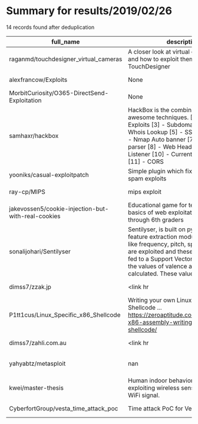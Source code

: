 
# Summary for results/2019/02/26
    
14 records found after deduplication

| full_name | description | html_url | matched_list | matched_count | pushed_at | size | stargazers_count | language | forks_count | vul_ids |
|----------------------------------------------------|------------------------------------------------------------------------------------------------------------------------------------------------------------------------------------------------------------------------------------------------------------------|-----------------------------------------------------------------------|----------------------------------|-----------------|---------------------------|--------|--------------------|------------|---------------|-----------|
| raganmd/touchdesigner_virtual_cameras | A closer look at virtual camera setups, and how to exploit them in TouchDesigner | https://github.com/raganmd/touchdesigner_virtual_cameras | ['exploit'] | 1 | 2019-02-26 01:49:22+00:00 | 247 | 9 | | 0 | [] |
| alexfrancow/Exploits | None | https://github.com/alexfrancow/Exploits | ['exploit'] | 1 | 2019-02-26 09:05:10+00:00 | 6136 | 2 | Ruby | 0 | [] |
| MorbitCuriosity/O365-DirectSend-Exploitation | None | https://github.com/MorbitCuriosity/O365-DirectSend-Exploitation | ['exploit'] | 1 | 2019-02-26 16:10:12+00:00 | 5 | 0 | | 0 | [] |
| samhaxr/hackbox | HackBox is the combination of awesome techniques. [1] - Xss [2] - Exploits [3] - Subdomain scanner [4] - Whois Lookup [5] - SSRF Injection [6] - Nmap Auto banner [7] - Js Url parser [8] - Web Headers [9] - Listener [10] - Current Network Stats [11] - CORS | https://github.com/samhaxr/hackbox | ['exploit'] | 1 | 2019-02-26 03:15:40+00:00 | 8000 | 351 | Python | 79 | [] |
| yooniks/casual-exploitpatch | Simple plugin which fixes nbt and some spam exploits | https://github.com/yooniks/casual-exploitpatch | ['exploit'] | 1 | 2019-02-26 13:31:13+00:00 | 15 | 2 | Java | 0 | [] |
| ray-cp/MIPS | mips exploit | https://github.com/ray-cp/MIPS | ['exploit'] | 1 | 2019-02-26 04:48:06+00:00 | 100562 | 8 | Python | 10 | [] |
| jakevossen5/cookie-injection-but-with-real-cookies | Educational game for teaching the basics of web exploitation to 3rd through 6th graders | https://github.com/jakevossen5/cookie-injection-but-with-real-cookies | ['exploit'] | 1 | 2019-02-26 05:37:01+00:00 | 32576 | 0 | GDScript | 1 | [] |
| sonalijohari/Sentilyser | Sentilyser, is built on python. Using feature extraction modules, features like frequency, pitch, speech rate etc are exploited and these features are fed to a Support Vector Machine and the values of valence and arousal are calculated. These values are th | https://github.com/sonalijohari/Sentilyser | ['exploit'] | 1 | 2019-02-26 05:49:06+00:00 | 54 | 2 | Python | 0 | [] |
| dimss7/zzak.jp | <html> <head> <meta charset='utf-8'> <meta name='description' content='F4KS3C, Ghost At Your System'> <meta name='keywords' content='F4KS3C, 99Syndicate'> <title>~Pwned ? ~</title> <link rel='short icon' href='http://oi66.tinypic.com/aa7n7k.jpg'> <link hr | https://github.com/dimss7/zzak.jp | ['exploit'] | 1 | 2019-02-26 07:01:28+00:00 | 4 | 0 | | 0 | [] |
| P1tt1cus/Linux_Specific_x86_Shellcode | Writing your own Linux Specific x86 Shellcode ... https://zeroaptitude.com/pitticus/linux-x86-assembly-writing-your-own-shellcode/ | https://github.com/P1tt1cus/Linux_Specific_x86_Shellcode | ['shellcode'] | 1 | 2019-02-26 11:35:32+00:00 | 0 | 0 | Assembly | 0 | [] |
| dimss7/zahli.com.au | <html> <head> <meta charset='utf-8'> <meta name='description' content='F4KS3C, Ghost At Your System'> <meta name='keywords' content='F4KS3C, 99Syndicate'> <title>~Pwned ? ~</title> <link rel='short icon' href='http://oi66.tinypic.com/aa7n7k.jpg'> <link hr | https://github.com/dimss7/zahli.com.au | ['exploit'] | 1 | 2019-02-26 11:33:10+00:00 | 5 | 0 | | 0 | [] |
| yahyabtz/metasploit | nan | https://github.com/yahyabtz/metasploit | ['metasploit module OR payload'] | 1 | 2019-02-26 12:38:07+00:00 | 0 | 0 | nan | 0 | [] |
| kwei/master-thesis | Human indoor behaviors detection by exploiting wireless sensing through WiFi signal. | https://github.com/kwei/master-thesis | ['exploit'] | 1 | 2019-02-26 17:08:58+00:00 | 126 | 2 | JavaScript | 0 | [] |
| CyberfortGroup/vesta_time_attack_poc | Time attack PoC for VestaCP bug | https://github.com/CyberfortGroup/vesta_time_attack_poc | ['attack poc'] | 1 | 2019-02-26 15:51:39+00:00 | 4 | 0 | Python | 0 | [] |
